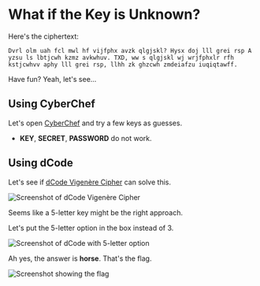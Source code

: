 # What if the Key is Unknown?

Here's the ciphertext:

```
Dvrl olm uah fcl mwl hf vijfphx avzk qlgjskl? Hysx doj lll grei rsp A yzsu ls lbtjcwh kzmz avkwhuv. TXD, ww s qlgjskl wj wrjfphxlr rfh kstjcwhvv aphy lll grei rsp, llhh zk ghzcwh zmdeiafzu iuqiqtawff.
```

Have fun? Yeah, let's see...

## Using CyberChef

Let's open [CyberChef](https://gchq.github.io/CyberChef/) and try a few keys as guesses.

- **KEY**, **SECRET**, **PASSWORD** do not work.

## Using dCode

Let's see if [dCode Vigenère Cipher](https://www.dcode.fr/vigenere-cipher) can solve this.

![Screenshot of dCode Vigenère Cipher](https://github.com/user-attachments/assets/c9415735-279c-44a5-9096-aaf7948a218a)

Seems like a 5-letter key might be the right approach.

Let's put the 5-letter option in the box instead of 3.

![Screenshot of dCode with 5-letter option](https://github.com/user-attachments/assets/3e1fe7a1-0bf7-4471-8001-d7ef6f0994a3)

Ah yes, the answer is **horse**. That's the flag.

![Screenshot showing the flag](https://github.com/user-attachments/assets/2755e451-84e7-4f2e-9fa9-35b09e4d56c3)
```
